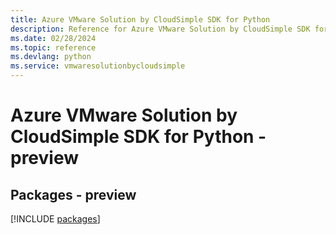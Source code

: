 ```yaml
---
title: Azure VMware Solution by CloudSimple SDK for Python
description: Reference for Azure VMware Solution by CloudSimple SDK for Python
ms.date: 02/28/2024
ms.topic: reference
ms.devlang: python
ms.service: vmwaresolutionbycloudsimple
---
```

# Azure VMware Solution by CloudSimple SDK for Python - preview
## Packages - preview
[!INCLUDE [packages](vmware-solution-by-cloudsimple-index.md)]